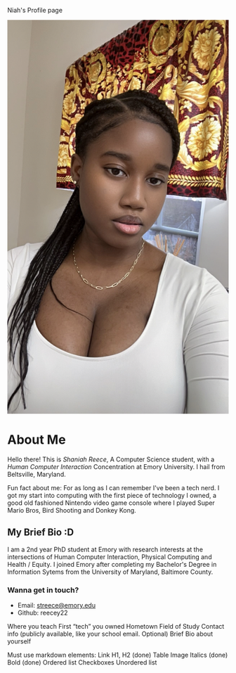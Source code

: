 Niah's Profile page

![alt text](Tateyana.png)

# About Me

Hello there! This is *Shaniah Reece*, A Computer Science student, with a _Human Computer Interaction_ Concentration at Emory University. I hail from Beltsville, Maryland.

Fun fact about me: For as long as I can remember I've been a tech nerd. I got my start into computing with the first piece of technology I owned, a good old fashioned Nintendo video game console where I played Super Mario Bros, Bird Shooting and Donkey Kong. 


## My Brief Bio :D

I am a 2nd year PhD student at Emory with research interests at the intersections of Human Computer Interaction, Physical Computing and Health / Equity. I joined Emory after completing my Bachelor's Degree in Information Sytems from the University of Maryland, Baltimore County. 

### Wanna get in touch?

- Email: streece@emory.edu 
- Github: reecey22



Where you teach
First “tech” you owned
Hometown
Field of Study
Contact info (publicly available, like your school email. Optional)
Brief Bio about yourself


Must use markdown elements:
Link
H1, H2 (done)
Table
Image
Italics (done)
Bold (done)
Ordered list
Checkboxes
Unordered list

